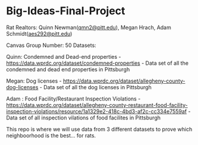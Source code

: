 # Big-Ideas-Final-Project
Rat Realtors:
Quinn Newman(qmn2@pitt.edu), Megan Hrach, Adam Schmidt(aes292@pitt.edu)

Canvas Group Number: 50
Datasets:

Quinn: Condemned and Dead-end properties - https://data.wprdc.org/dataset/condemned-properties - Data set of all the condemned and dead end properties in Pittsburgh

Megan: Dog licenses - https://data.wprdc.org/dataset/allegheny-county-dog-licenses - Data set of all the dog licenses in Pittsburgh

Adam : Food Facility/Restaurant Inspection Violations - https://data.wprdc.org/dataset/allegheny-county-restaurant-food-facility-inspection-violations/resource/1a1329e2-418c-4bd3-af2c-cc334e7559af - Data set of all inspection vilations of food facilites in Pittsburgh

This repo is where we will use data from 3 different datasets to prove which neighboorhood is the best... for rats. 
